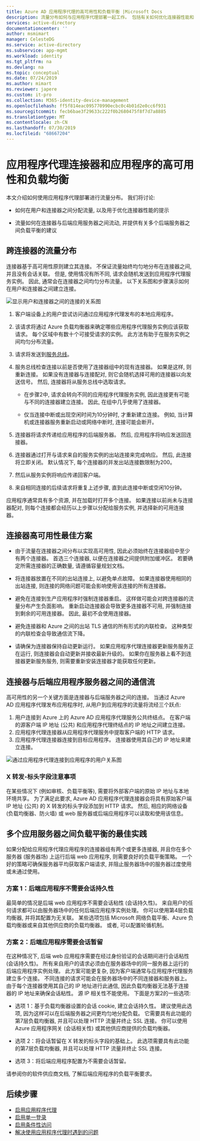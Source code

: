 ```yaml
---
title: Azure AD 应用程序代理的高可用性和负载平衡 |Microsoft Docs
description: 流量分布如何与应用程序代理部署一起工作。 包括有关如何优化连接器性能和对后端服务器使用负载平衡的提示。
services: active-directory
documentationcenter: ''
author: msmimart
manager: CelesteDG
ms.service: active-directory
ms.subservice: app-mgmt
ms.workload: identity
ms.tgt_pltfrm: na
ms.devlang: na
ms.topic: conceptual
ms.date: 07/24/2019
ms.author: mimart
ms.reviewer: japere
ms.custom: it-pro
ms.collection: M365-identity-device-management
ms.openlocfilehash: ff5f814eac095770990ecbc0c4b01d2e0cc6f931
ms.sourcegitcommit: fecb6bae3f29633c222f0b2680475f8f7d7a8885
ms.translationtype: MT
ms.contentlocale: zh-CN
ms.lasthandoff: 07/30/2019
ms.locfileid: "68667204"
---
```

# <a name="high-availability-and-load-balancing-of-your-application-proxy-connectors-and-applications"></a>应用程序代理连接器和应用程序的高可用性和负载均衡

本文介绍如何使用应用程序代理部署进行流量分布。 我们将讨论:

- 如何在用户和连接器之间分配流量, 以及用于优化连接器性能的提示

- 流量如何在连接器与后端应用服务器之间流动, 并提供有关多个后端服务器之间负载平衡的建议

## <a name="traffic-distribution-across-connectors"></a>跨连接器的流量分布

连接器基于高可用性原则建立其连接。 不保证流量始终均匀地分布在连接器之间, 并且没有会话关联。 但是, 使用情况有所不同, 请求会随机发送到应用程序代理服务实例。 因此, 通常会在连接器之间均匀分布流量。 以下关系图和步骤演示如何在用户和连接器之间建立连接。

![显示用户和连接器之间的连接的关系图](media/application-proxy-high-availability-load-balancing/application-proxy-connections.png)

1. 客户端设备上的用户尝试访问通过应用程序代理发布的本地应用程序。
2. 该请求将通过 Azure 负载均衡器来确定哪些应用程序代理服务实例应该获取请求。 每个区域中有数十个可接受请求的实例。 此方法有助于在服务实例之间均匀分布流量。
3. 请求将发送到[服务总线](https://docs.microsoft.com/azure/service-bus-messaging/)。
4. 服务总线检查连接以前是否使用了连接器组中的现有连接器。 如果是这样, 则重新连接。 如果没有连接器与连接配对, 则它会随机选择可用的连接器以向发送信号。 然后, 连接器将从服务总线中选取请求。

   - 在步骤2中, 请求会转向不同的应用程序代理服务实例, 因此连接更有可能与不同的连接器建立连接。 因此, 在组中几乎使用了连接器。

   - 仅当连接中断或出现空闲时间为10分钟时, 才重新建立连接。 例如, 当计算机或连接器服务重新启动或网络中断时, 连接可能会断开。

5. 连接器将请求传递给应用程序的后端服务器。 然后, 应用程序将响应发送回连接器。
6. 连接器通过打开与请求来自的服务实例的出站连接来完成响应。 然后, 此连接将立即关闭。 默认情况下, 每个连接器的并发出站连接数限制为200。
7. 然后从服务实例将响应传递回客户端。
8. 来自相同连接的后续请求将重复上述步骤, 直到此连接中断或空闲10分钟。

应用程序通常具有多个资源, 并在加载时打开多个连接。 如果连接以前尚未与连接器配对, 则每个连接都会经历以上步骤以分配给服务实例, 并选择新的可用连接器。


## <a name="best-practices-for-high-availability-of-connectors"></a>连接器高可用性最佳方案

- 由于流量在连接器之间分布以实现高可用性, 因此必须始终在连接器组中至少有两个连接器。 首选三个连接器, 以便在连接器之间提供附加缓冲区。 若要确定所需连接器的正确数量, 请遵循容量规划文档。

- 将连接器放置在不同的出站连接上, 以避免单点故障。 如果连接器使用相同的出站连接, 则连接的网络问题可能会影响使用该连接的所有连接器。

- 避免在连接到生产应用程序时强制连接器重启。 这样做可能会对跨连接器的流量分布产生负面影响。 重新启动连接器会导致更多连接器不可用, 并强制连接到剩余的可用连接器。 因此, 最初不会使用连接器。

- 避免连接器和 Azure 之间的出站 TLS 通信的所有形式的内联检查。 这种类型的内联检查会导致通信流下降。

- 请确保为连接器保持自动更新运行。 如果应用程序代理连接器更新服务服务正在运行, 则连接器会自动更新并接收最新升级的。 如果你在服务器上看不到连接器更新服务服务, 则需要重新安装连接器才能获取任何更新。

## <a name="traffic-flow-between-connectors-and-back-end-application-servers"></a>连接器与后端应用程序服务器之间的通信流

高可用性的另一个关键方面是连接器与后端服务器之间的连接。 当通过 Azure AD 应用程序代理发布应用程序时, 从用户到应用程序的流量将流经三个跃点:

1. 用户连接到 Azure 上的 Azure AD 应用程序代理服务公共终结点。 在客户端的源客户端 IP 地址 (公共) 和应用程序代理终结点的 IP 地址之间建立连接。
2. 应用程序代理连接器从应用程序代理服务中提取客户端的 HTTP 请求。
3. 应用程序代理连接器连接到目标应用程序。 连接器使用其自己的 IP 地址来建立连接。

![通过应用程序代理连接到应用程序的用户关系图](media/application-proxy-high-availability-load-balancing/application-proxy-three-hops.png)

### <a name="x-forwarded-for-header-field-considerations"></a>X 转发-标头字段注意事项
在某些情况下 (例如审核、负载平衡等), 需要将外部客户端的原始 IP 地址与本地环境共享。 为了满足此要求, Azure AD 应用程序代理连接器会将具有原始客户端 IP 地址 (公共) 的 X 转发的标头字段添加到 HTTP 请求。 然后, 相应的网络设备 (负载均衡器、防火墙) 或 web 服务器或后端应用程序可以读取和使用该信息。

## <a name="best-practices-for-load-balancing-among-multiple-app-servers"></a>多个应用服务器之间负载平衡的最佳实践
如果分配给应用程序代理应用程序的连接器组有两个或更多连接器, 并且你在多个服务器 (服务器场) 上运行后端 web 应用程序, 则需要良好的负载平衡策略。 一个好的策略可确保服务器平均获取客户端请求, 并阻止服务器场中的服务器过度使用或未通过使用。
### <a name="scenario-1-back-end-application-does-not-require-session-persistence"></a>方案 1：后端应用程序不需要会话持久性
最简单的情况是后端 web 应用程序不需要会话粘性 (会话持久性)。 来自用户的任何请求都可以由服务器场中的任何后端应用程序实例处理。 你可以使用第4层负载均衡器, 并将其配置为无关联。 某些选项包括 Microsoft 网络负载平衡、Azure 负载均衡器或来自其他供应商的负载均衡器。 或者, 可以配置轮循机制。
### <a name="scenario-2-back-end-application-requires-session-persistence"></a>方案 2：后端应用程序需要会话暂留
在这种情况下, 后端 web 应用程序需要在经过身份验证的会话期间进行会话粘性 (会话持久性)。 所有来自用户的请求必须由在服务器场中的同一服务器上运行的后端应用程序实例处理。
此方案可能更复杂, 因为客户端通常与应用程序代理服务建立多个连接。 不同连接的请求可能会在服务器场中的不同连接器和服务器上。 由于每个连接器使用其自己的 IP 地址进行此通信, 因此负载均衡器无法基于连接器的 IP 地址来确保会话粘性。 源 IP 相关性不能使用。
下面是方案2的一些选项:

- 选项 1：基于负载均衡器设置的会话 cookie, 建立会话持久性。 建议使用此选项, 因为这样可以在后端服务器之间更均匀地分配负载。 它需要具有此功能的第7层负载均衡器, 并且可以处理 HTTP 流量并终止 SSL 连接。 你可以使用 Azure 应用程序网关 (会话相关性) 或其他供应商提供的负载均衡器。

- 选项 2：将会话暂留在 X 转发的标头字段的基础上。 此选项需要具有此功能的第7层负载均衡器, 并且可以处理 HTTP 流量并终止 SSL 连接。  

- 选项 3：将后端应用程序配置为不需要会话暂留。

请参阅你的软件供应商文档, 了解后端应用程序的负载平衡要求。

## <a name="next-steps"></a>后续步骤

- [启用应用程序代理](application-proxy-add-on-premises-application.md)
- [启用单一登录](application-proxy-configure-single-sign-on-with-kcd.md)
- [启用条件性访问](application-proxy-integrate-with-sharepoint-server.md)
- [解决使用应用程序代理时遇到的问题](application-proxy-troubleshoot.md)
